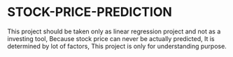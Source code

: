 # STOCK-PRICE-PREDICTION
This project should be taken only as linear regression project and not as a investing tool, Because stock price can never be actually predicted, It is determined by lot of factors, This project is only for understanding purpose.
